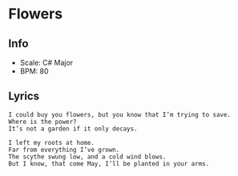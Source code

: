 # Flowers

## Info

- Scale: C# Major
- BPM: 80

## Lyrics

```
I could buy you flowers, but you know that I’m trying to save.
Where is the power?
It’s not a garden if it only decays.

I left my roots at home.
Far from everything I’ve grown.
The scythe swung low, and a cold wind blows.
But I know, that come May, I’ll be planted in your arms.
```
